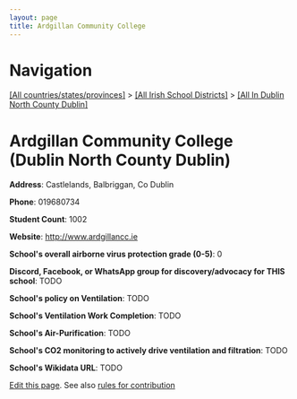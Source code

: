 ```yaml
---
layout: page
title: Ardgillan Community College
---
```

# Navigation

[[All countries/states/provinces]](../../..) > [[All Irish School Districts]](../..) > [[All In Dublin North County Dublin]](..)

# Ardgillan Community College (Dublin North County Dublin)

**Address**: Castlelands, Balbriggan, Co Dublin

**Phone**: 019680734

**Student Count**: 1002

**Website**: <http://www.ardgillancc.ie>

**School's overall airborne virus protection grade (0-5)**: 0

**Discord, Facebook, or WhatsApp group for discovery/advocacy for THIS school**: TODO

**School's policy on Ventilation**: TODO

**School's Ventilation Work Completion**: TODO

**School's Air-Purification**: TODO

**School's CO2 monitoring to actively drive ventilation and filtration**: TODO

**School's Wikidata URL**: TODO


[Edit this page](https://github.com/ventilate-schools/Ireland/edit/main/./Dublin_North_County_Dublin/Ardgillan_Community_College.md). See also [rules for contribution](../../../contribution-rules/)